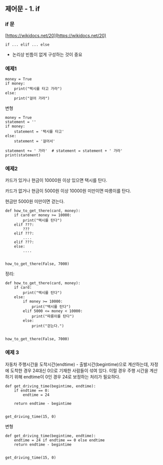 ## 제어문 - 1. if

### if 문
[https://wikidocs.net/20](https://wikidocs.net/20)

```
if ... elif ... else
```
* 논리상 빈틈이 없게 구성하는 것이 중요

### 예제1
```
money = True
if money:
    print("택시를 타고 가라")
else:
    print("걸어 가라")
```

변형

```
money = True
statement = ''
if money:
    statement = '택시를 타고'
else:
    statement = '걸어서'

statement += ' 가라'  # statement = statement + ' 가라'
print(statement)
```

### 예제2

카드가 있거나 현금이 10000원 이상 있으면 택시를 탄다.

카드가 없거나 현금이 5000원 이상 10000원 미만이면 따릉이를 탄다.

현금만 5000원 미만이면 걷는다.

```
def how_to_get_there(card, money):
    if card or money >= 10000:
        print("택시를 탄다")
    elif ???:
        ???
    elif ???:
        ....
    elif ???: 
    else:
        ....


how_to_get_there(False, 7000)
```

정리:

```
def how_to_get_there(card, money):
    if card:
        print("택시를 탄다")
    else:
        if money >= 10000:
            print("택시를 탄다")
        elif 5000 <= money < 10000:
            print("따릉이를 탄다")
        else:
            print("걷는다.")


how_to_get_there(False, 7000)
``` 

### 예제 3

자동차 주행시간을 도착시간(endtime) - 출발시간(begintime)으로 계산하는데, 자정에 도착한 경우 24대신 0으로 기재한 사람들이 섞여 있다. 이럴 경우 주행 시간을 계산하기 위해 endtime이 0인 경우 24로 보정하는 처리가 필요하다.

```
def get_driving_time(begintime, endtime):
    if endtime == 0:
        endtime = 24
    
    return endtime - begintime


get_driving_time(15, 0)
```

변형

```
def get_driving_time(begintime, endtime):
    endtime = 24 if endtime == 0 else endtime
    return endtime - begintime


get_driving_time(15, 0)
```


